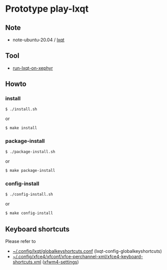 
# Prototype play-lxqt

## Note

* note-ubuntu-20.04 / [lxqt](https://samwhelp.github.io/note-ubuntu-20.04/read/subject/lxqt/)


## Tool

* [run-lxqt-on-xephyr](../../tool/xephyr/develop-tool/run-lxqt-on-xephyr/)


## Howto


### install

``` sh
$ ./install.sh
```

or

``` sh
$ make install
```


### package-install

``` sh
$ ./package-install.sh
```

or

``` sh
$ make package-install
```


### config-install

``` sh
$ ./config-install.sh
```

or

``` sh
$ make config-install
```


## Keyboard shortcuts

Please refer to

* [~/.config/lxqt/globalkeyshortcuts.conf](config/lxqt/globalkeyshortcuts.conf) (lxqt-config-globalkeyshortcuts)
* [~/.config/xfce4/xfconf/xfce-perchannel-xml/xfce4-keyboard-shortcuts.xml](config/xfce4/xfconf/xfce-perchannel-xml/xfce4-keyboard-shortcuts.xml) ([xfwm4-settings](http://manpages.ubuntu.com/manpages/bionic/en/man1/xfwm4-settings.1.html))

